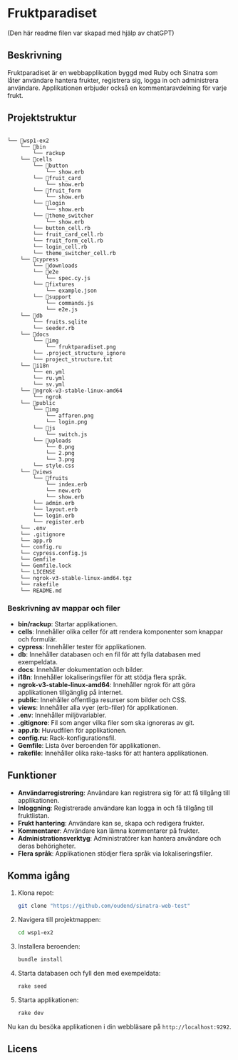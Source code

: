 # Fruktparadiset

(Den här readme filen var skapad med hjälp av chatGPT)

## Beskrivning

Fruktparadiset är en webbapplikation byggd med Ruby och Sinatra som låter användare hantera frukter, registrera sig, logga in och administrera användare. Applikationen erbjuder också en kommentaravdelning för varje frukt.

## Projektstruktur

```

└── 📁wsp1-ex2
    └── 📁bin
        └── rackup
    └── 📁cells
        └── 📁button
            └── show.erb
        └── 📁fruit_card
            └── show.erb
        └── 📁fruit_form
            └── show.erb
        └── 📁login
            └── show.erb
        └── 📁theme_switcher
            └── show.erb
        └── button_cell.rb
        └── fruit_card_cell.rb
        └── fruit_form_cell.rb
        └── login_cell.rb
        └── theme_switcher_cell.rb
    └── 📁cypress
        └── 📁downloads
        └── 📁e2e
            └── spec.cy.js
        └── 📁fixtures
            └── example.json
        └── 📁support
            └── commands.js
            └── e2e.js
    └── 📁db
        └── fruits.sqlite
        └── seeder.rb
    └── 📁docs
        └── 📁img
            └── fruktparadiset.png
        └── .project_structure_ignore
        └── project_structure.txt
    └── 📁i18n
        └── en.yml
        └── ru.yml
        └── sv.yml
    └── 📁ngrok-v3-stable-linux-amd64
        └── ngrok
    └── 📁public
        └── 📁img
            └── affaren.png
            └── login.png
        └── 📁js
            └── switch.js
        └── 📁uploads
            └── 0.png
            └── 2.png
            └── 3.png
        └── style.css
    └── 📁views
        └── 📁fruits
            └── index.erb
            └── new.erb
            └── show.erb
        └── admin.erb
        └── layout.erb
        └── login.erb
        └── register.erb
    └── .env
    └── .gitignore
    └── app.rb
    └── config.ru
    └── cypress.config.js
    └── Gemfile
    └── Gemfile.lock
    └── LICENSE
    └── ngrok-v3-stable-linux-amd64.tgz
    └── rakefile
    └── README.md

```

### Beskrivning av mappar och filer

- **bin/rackup**: Startar applikationen.
- **cells**: Innehåller olika celler för att rendera komponenter som knappar och formulär.
- **cypress**: Innehåller tester för applikationen.
- **db**: Innehåller databasen och en fil för att fylla databasen med exempeldata.
- **docs**: Innehåller dokumentation och bilder.
- **i18n**: Innehåller lokaliseringsfiler för att stödja flera språk.
- **ngrok-v3-stable-linux-amd64**: Innehåller ngrok för att göra applikationen tillgänglig på internet.
- **public**: Innehåller offentliga resurser som bilder och CSS.
- **views**: Innehåller alla vyer (erb-filer) för applikationen.
- **.env**: Innehåller miljövariabler.
- **.gitignore**: Fil som anger vilka filer som ska ignoreras av git.
- **app.rb**: Huvudfilen för applikationen.
- **config.ru**: Rack-konfigurationsfil.
- **Gemfile**: Lista över beroenden för applikationen.
- **rakefile**: Innehåller olika rake-tasks för att hantera applikationen.

## Funktioner

- **Användarregistrering**: Användare kan registrera sig för att få tillgång till applikationen.
- **Inloggning**: Registrerade användare kan logga in och få tillgång till fruktlistan.
- **Frukt hantering**: Användare kan se, skapa och redigera frukter.
- **Kommentarer**: Användare kan lämna kommentarer på frukter.
- **Administrationsverktyg**: Administratörer kan hantera användare och deras behörigheter.
- **Flera språk**: Applikationen stödjer flera språk via lokaliseringsfiler.

## Komma igång

1. Klona repot:

   ```bash
   git clone "https://github.com/oudend/sinatra-web-test"
   ```

2. Navigera till projektmappen:
   ```bash
   cd wsp1-ex2
   ```
3. Installera beroenden:
   ```bash
   bundle install
   ```
4. Starta databasen och fyll den med exempeldata:
   ```bash
   rake seed
   ```
5. Starta applikationen:
   ```bash
   rake dev
   ```

Nu kan du besöka applikationen i din webbläsare på `http://localhost:9292`.

## Licens
